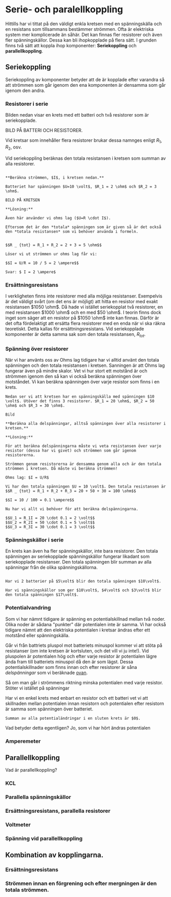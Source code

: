 # Serie- och paralellkoppling

Hittills har vi tittat på den väldigt enkla kretsen med en spänningskälla och en resistans som tillsammans bestämmer strömmen. Ofta är elektriska system mer komplicerade än såhär. Det kan finnas fler resistorer och även fler spänningskällor. Dessa kan bli ihopkopplade på flera sätt. I grunden finns två sätt att koppla ihop komponenter: **Seriekoppling** och **parallellkoppling**.

## Seriekoppling
Seriekoppling av komponenter betyder att de är kopplade efter varandra så att strömmen som går igenom den ena komponenten är densamma som går igenom den andra.

### Resistorer i serie

Bilden nedan visar en krets med ett batteri och två resistorer som är seriekopplade. 

BILD PÅ BATTERI OCH RESISTORER.

Vid kretsar som innehåller flera resistorer brukar dessa namnges enligt $R_1$, $R_2$, osv. 

Vid seriekoppling beräknas den totala resistansen i kretsen som summan av alla resistorer.

```admonish example title="Exempel: Totala resistansen"

**Beräkna strömmen, $I$, i kretsen nedan.**

Batteriet har spänningen $U=10 \volt$, $R_1 = 2 \ohm$ och $R_2 = 3 \ohm$.

BILD PÅ KRETSEN

**Lösning:**

Även här använder vi ohms lag ($U=R \cdot I$).

Eftersom det är den *totala* spänningen som är given så är det också den *totala resistansen* som vi behöver använda i formeln.


$$R _ {tot} = R_1 + R_2 = 2 + 3 = 5 \ohm$$

Löser vi ut strömmen ur ohms lag får vi:

$$I = U/R = 10 / 5 = 2 \ampere$$

Svar: $ I = 2 \ampere$
```

### Ersättningsresistans
I verkligheten finns inte resistorer med alla möjliga resistanser. Exempelvis är det väldigt svårt (om det ens är möjligt) att hitta en resistor med exakt resistansen $1050 \ohm$.
Då hade vi istället seriekopplat två resistorer, en med resistansen $1000 \ohm$ och en med $50 \ohm$. I teorin finns dock inget som säger att en resistor på $1050 \ohm$ inte kan finnas. Därför är det ofta fördelaktigt att ersätta flera resistorer med en enda när vi ska räkna teoretiskt. Detta kallas för ersättningsresistans. Vid seriekopplade komponenter är detta samma sak som den totala resistansen, $R _ {tot}$.

### Spänning över resistorer
När vi har använts oss av Ohms lag tidigare har vi alltid använt den totala spänningen och den totala resistansen i kretsen. Sanningen är att Ohms lag fungerar även på mindre skalor. Vet vi hur stort ett motstånd är och strömmen igenom den så kan vi också beräkna spänningen över motståndet. Vi kan beräkna spänningen över varje resistor som finns i en krets.


```admonish example title="Exempel: Delspänningar"
Nedan ser vi att kretsen har en spänningskälla med spänningen $10 \volt$. Utöver det finns 3 resistorer. $R_1 = 20 \ohm$, $R_2 = 50 \ohm$ och $R_3 = 30 \ohm$.

Bild

**Beräkna alla delspänningar, alltså spänningen över alla resistorer i kretsen.**

**Lösning:**

För att beräkna delspänningarna måste vi veta resistansen över varje resistor (dessa har vi givet) och strömmen som går igenom resistorerna. 

Strömmen genom resistorerna är densamma genom alla och är den totala strömmen i kretsen. Då måste vi beräkna strömmen!

Ohms lag: $I = U/R$

Vi har den totala spänningen $U = 10 \volt$. Den totala resistansen är $$R _ {tot} = R_1 + R_2 + R_3 = 20 + 50 + 30 = 100 \ohm$$

$$I = 10 / 100 = 0.1 \ampere$$

Nu har vi allt vi behöver för att beräkna delspänningarna.

$$U_1 = R_1I = 20 \cdot 0.1 = 2 \volt$$
$$U_2 = R_2I = 50 \cdot 0.1 = 5 \volt$$
$$U_3 = R_3I = 30 \cdot 0.1 = 3 \volt$$

```

### Spänningskällor i serie
En krets kan även ha fler spänningskällor, inte bara resistorer. Den totala spänningen av seriekopplade spänningskällor fungerar likadant som seriekopplade resistanser. Den totala spänningen blir summan av alla spänningar från de olika spänningskällorna.

```admonish example title =""

Har vi 2 batterier på $5\volt$ blir den totala spänningen $10\volt$.

Har vi spänningskällor som ger $10\volt$, $4\volt$ och $3\volt$ blir den totala spänningen $17\volt$.

```

### Potentialvandring
Som vi har nämnt tidigare är spänning en potentialskillnad mellan två noder. Olika noder är sådana "punkter" där potentialen inte är samma. Vi har också tidigare nämnt att den elektriska potentialen i kretsar ändras efter ett motstånd eller spänningskälla.

Går vi från battriets pluspol mot batteriets minuspol kommer vi att stöta på resistanser (om inte kretsen är kortsluten, och det vill vi ju inte!). Vid pluspolen är potentialen hög och efter varje resistor är potentialen lägre ända fram till batteriets minuspol då den är som lägst. Dessa potentialskillnader som finns innan och efter resistorer är såna *delspänningar* som vi beräknade [ovan](#admonition-exempel-delspänningar).




Så om man går i strömmens riktning minska potentialen med varje resistor. Stöter vi istället på spänningar 




Har vi en enkel krets med enbart en resistor och ett batteri vet vi att skillnaden mellan potentialen innan resistorn och potentialen efter resistorn är samma som spänningen över batteriet. 

```admonish info title="Kirchhoffs spänningslag"
Summan av alla potentialändringar i en sluten krets är $0$.
```

Vad betyder detta egentligen?
Jo, som vi har hört ändras potentialen 


### Amperemeter




## Parallellkoppling
Vad är parallellkoppling?

### KCL

### Parallella spänningskällor

### Ersättningsresistans, parallella resistorer

### Voltmeter

### Spänning vid parallellkoppling





## Kombination av kopplingarna.

### Ersättningsresistans

### Strömmen innan en förgrening och efter mergningen är den totala strömmen.






